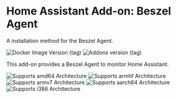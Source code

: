 # Home Assistant Add-on: Beszel Agent

A installation method for the Beszel Agent.

![Docker Image Version (tag)](https://img.shields.io/docker/v/henrygd/beszel-agent/0.12.9?style=flat-square&label=Bezel%20version)
![Addons version (tag)](https://img.shields.io/badge/version-v0.6.0-orange.svg?style=flat-square&label=HA%20addon%20version)


This add-on provides a Beszel Agent to monitor Home Assistant.


![Supports amd64 Architecture][amd64-shield] ![Supports armhf Architecture][armhf-shield] ![Supports armv7 Architecture][armv7-shield] 
![Supports aarch64 Architecture][aarch64-shield] ![Supports i386 Architecture][i386-shield]


[amd64-shield]: https://img.shields.io/badge/amd64-yes-green.svg?style=flat-square
[armhf-shield]: https://img.shields.io/badge/armhf-yes-green.svg?style=flat-square
[armv7-shield]: https://img.shields.io/badge/armv7-yes-green.svg?style=flat-square
[aarch64-shield]: https://img.shields.io/badge/aarch64-no-red.svg?style=flat-square
[i386-shield]: https://img.shields.io/badge/i386-no-red.svg?style=flat-square
